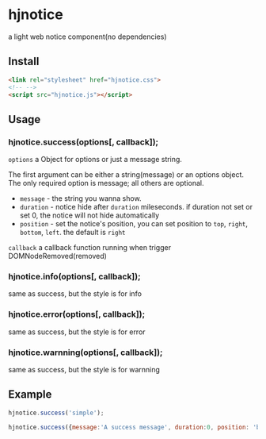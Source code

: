 # hjnotice
a light web notice component(no dependencies)

## Install
```html
<link rel="stylesheet" href="hjnotice.css">
<!-- -->
<script src="hjnotice.js"></script>

```

## Usage
### hjnotice.success(options[, callback]);

`options` a Object for options or just a message string.

The first argument can be either a string(message) or an options object. The only required option is message; all others are optional.

- `message` - the string you wanna show.
- `duration` - notice hide after `duration` mileseconds. if duration not set or set 0, the notice will not hide automatically
- `position` - set the notice's position, you can set position to `top`, `right`, `bottom`, `left`. the default is `right`

`callback` a callback function running when trigger DOMNodeRemoved(removed)  

### hjnotice.info(options[, callback]);

same as success, but the style is for info

### hjnotice.error(options[, callback]);

same as success, but the style is for error

### hjnotice.warnning(options[, callback]);

same as success, but the style is for warnning

## Example

```js
hjnotice.success('simple');

hjnotice.success({message:'A success message', duration:0, position: 'bottom'});
```